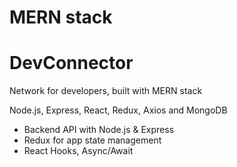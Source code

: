 # MERN stack 
# DevConnector 

Network for developers, built with MERN stack

Node.js, Express, React, Redux, Axios and MongoDB

- Backend API with Node.js & Express
- Redux for app state management
- React Hooks, Async/Await 

 



